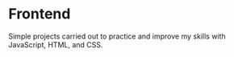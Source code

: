 # Frontend


Simple projects carried out to practice and improve my skills with JavaScript, HTML, and CSS.
